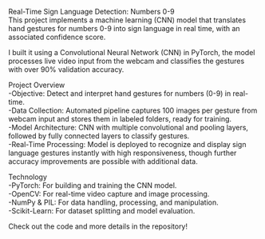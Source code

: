 Real-Time Sign Language Detection: Numbers 0-9  
This project implements a machine learning (CNN) model that translates hand gestures for numbers 0-9 into sign language in real time, with an associated confidence score.   


I built it using a Convolutional Neural Network (CNN) in PyTorch, the model processes live video input from the webcam and classifies the gestures with over 90% validation accuracy.  

Project Overview  
-Objective: Detect and interpret hand gestures for numbers (0-9) in real-time.  
-Data Collection: Automated pipeline captures 100 images per gesture from webcam input and stores them in labeled folders, ready for training.  
-Model Architecture: CNN with multiple convolutional and pooling layers, followed by fully connected layers to classify gestures.  
-Real-Time Processing: Model is deployed to recognize and display sign language gestures instantly with high responsiveness, though further accuracy improvements are possible with additional data.  


Technology  
-PyTorch: For building and training the CNN model.  
-OpenCV: For real-time video capture and image processing.  
-NumPy & PIL: For data handling, processing, and manipulation.  
-Scikit-Learn: For dataset splitting and model evaluation.  


Check out the code and more details in the repository!
